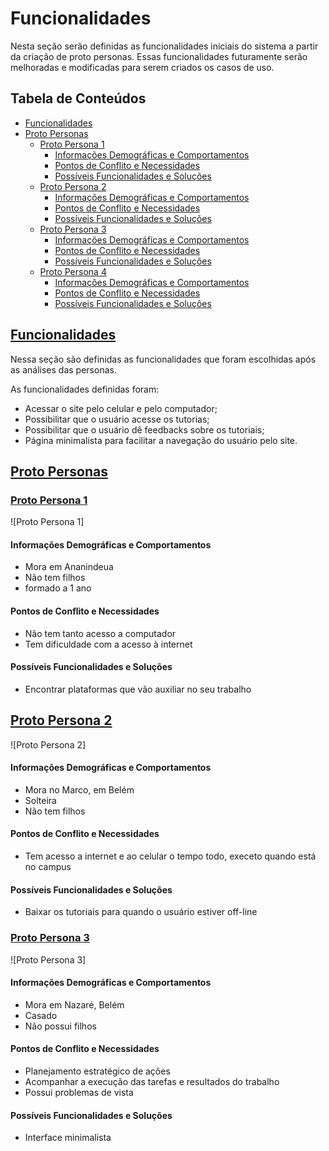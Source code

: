 # Funcionalidades

Nesta seção serão definidas as funcionalidades iniciais do sistema a partir da criação de proto personas. Essas funcionalidades futuramente serão melhoradas e modificadas para serem criados os casos de uso.

## Tabela de Conteúdos

- [Funcionalidades](#funcionalidades-1)
- [Proto Personas](#proto-personas)
  - [Proto Persona 1](#protopersona1)
    - [Informações Demográficas e Comportamentos](#informações-demográficas-e-comportamentos)
    - [Pontos de Conflito e Necessidades](#pontos-de-conflito-e-necessidades)
    - [Possíveis Funcionalidades e Soluções](#possíveis-funcionalidades-e-soluções)
  - [Proto Persona 2](#protopersona2)
    - [Informações Demográficas e Comportamentos](#informações-demográficas-e-comportamentos-1)
    - [Pontos de Conflito e Necessidades](#pontos-de-conflito-e-necessidades-1)
    - [Possíveis Funcionalidades e Soluções](#possíveis-funcionalidades-e-soluções-1)
  - [Proto Persona 3](#protopersona3)
    - [Informações Demográficas e Comportamentos](#informações-demográficas-e-comportamentos-2)
    - [Pontos de Conflito e Necessidades](#pontos-de-conflito-e-necessidades-2)
    - [Possíveis Funcionalidades e Soluções](#possíveis-funcionalidades-e-soluções-2)
  - [Proto Persona 4](#protopersona4)
    - [Informações Demográficas e Comportamentos](#informações-demográficas-e-comportamentos-3)
    - [Pontos de Conflito e Necessidades](#pontos-de-conflito-e-necessidades-3)
    - [Possíveis Funcionalidades e Soluções](#possíveis-funcionalidades-e-soluções-3)

## [Funcionalidades](#tabela-de-conteúdos)

Nessa seção são definidas as funcionalidades que foram escolhidas após as análises das personas.

As funcionalidades definidas foram:

- Acessar o site pelo celular e pelo computador;
- Possibilitar que o usuário acesse os tutorias;
- Possibilitar que o usuário dê feedbacks sobre os tutoriais;
- Página minimalista para facilitar a navegação do usuário pelo site.

## [Proto Personas](#tabela-de-conteúdos)

### [Proto Persona 1](#tabela-de-conteúdos)

![Proto Persona 1]

#### Informações Demográficas e Comportamentos
  - Mora em Ananindeua
  - Não tem filhos
  - formado a 1 ano
#### Pontos de Conflito e Necessidades
  - Não tem tanto acesso a computador
  - Tem dificuldade com a acesso à internet
#### Possíveis Funcionalidades e Soluções
  - Encontrar plataformas que vão auxiliar no seu trabalho

## [Proto Persona 2](#tabela-de-conteúdos)

![Proto Persona 2]

#### Informações Demográficas e Comportamentos
  - Mora no Marco, em Belém
  - Solteira
  - Não tem filhos
#### Pontos de Conflito e Necessidades
  - Tem acesso a internet e ao celular o tempo todo, execeto quando está no campus
#### Possíveis Funcionalidades e Soluções
  - Baixar os tutoriais para quando o usuário estiver off-line

### [Proto Persona 3](#tabela-de-conteúdos)

![Proto Persona 3]

#### Informações Demográficas e Comportamentos
  - Mora em Nazaré, Belém
  - Casado
  - Não possui filhos
#### Pontos de Conflito e Necessidades
  - Planejamento estratégico de ações
  - Acompanhar a execução das tarefas e resultados do trabalho
  - Possui problemas de vista
#### Possíveis Funcionalidades e Soluções
  - Interface minimalista
